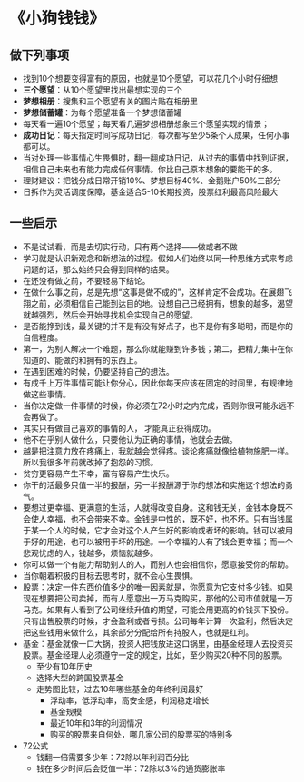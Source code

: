 # 《小狗钱钱》

## 做下列事项

- 找到10个想要变得富有的原因，也就是10个愿望，可以花几个小时仔细想
- **三个愿望**：从10个愿望里找出最想实现的三个
- **梦想相册**：搜集和三个愿望有关的图片贴在相册里
- **梦想储蓄罐**：为每个愿望准备一个梦想储蓄罐
- 每天看一遍10个愿望；每天看几遍梦想相册想象三个愿望实现的情景；
- **成功日记**：每天指定时间写成功日记，每次都写至少5条个人成果，任何小事都可以。
- 当对处理一些事情心生畏惧时，翻一翻成功日记，从过去的事情中找到证据，相信自己未来也有能力完成任何事情。你比自己原本想象的要能干的多。
- 理财建议：把钱分成日常开销10%、梦想目标40%、金鹅账户50%三部分
- 日拆作为灵活调度保障，基金适合5-10长期投资，股票红利最高风险最大





## 一些启示

- 不是试试看，而是去切实行动，只有两个选择——做或者不做
- 学习就是认识新观念和新想法的过程。假如人们始终以同一种思维方式来考虑问题的话，那么始终只会得到同样的结果。
- 在还没有做之前，不要轻易下结论。
- 在做什么事之前，总是先想“这事是做不成的”，这样肯定不会成功。在展翅飞翔之前，必须相信自己能到达目的地。设想自己已经拥有，想象的越多，渴望就越强烈，然后会开始寻找机会实现自己的愿望。
- 是否能挣到钱，最关键的并不是有没有好点子，也不是你有多聪明，而是你的自信程度。
- 第一，为别人解决一个难题，那么你就能赚到许多钱；第二，把精力集中在你知道的、能做的和拥有的东西上。
- 在遇到困难的时候，仍要坚持自己的想法。
- 有成千上万件事情可能让你分心，因此你每天应该在固定的时间里，有规律地做这些事情。
- 当你决定做一件事情的时候，你必须在72小时之内完成，否则你很可能永远不会再做了。
- 其实只有做自己喜欢的事情的人， 才能真正获得成功。
- 他不在乎别人做什么，只要他认为正确的事情，他就会去做。
- 越是把注意力放在疼痛上，我就越会觉得疼。谈论疼痛就像给植物施肥一样。所以我很多年前就改掉了抱怨的习惯。
- 贫穷更容易产生不幸，富有容易产生快乐。
- 你干的活最多只值一半的报酬，另一半报酬源于你的想法和实施这个想法的勇气。
- 要想过更幸福、更满意的生活，人就得改变自身。这和钱无关，金钱本身既不会使人幸福，也不会带来不幸。金钱是中性的，既不好，也不坏。只有当钱属于某一个人的时候，它才会对这个人产生好的影响或者坏的影响。钱可以被用于好的用途，也可以被用于坏的用途。一个幸福的人有了钱会更幸福；而一个悲观忧虑的人，钱越多，烦恼就越多。
- 你可以做一个有能力帮助别人的人，而别人也会相信你，愿意接受你的帮助。
- 当你朝着积极的目标去思考时，就不会心生畏惧。
- 股票：决定一件东西价值多少的唯一因素就是，你愿意为它支付多少钱。如果现在想要把公司卖掉，而有人愿意出一万马克购买，那他的公司市值就是一万马克。如果有人看到了公司继续升值的期望，可能会用更高的价钱买下股份。只有出售股票的时候，才会盈利或者亏损。公司每年计算一次盈利，然后决定把这些钱用来做什么，其余部分分配给所有持股人，也就是红利。
- 基金：基金就像一口大锅，投资人把钱放进这口锅里，由基金经理人去投资买股票。基金经理人必须遵守一定的规定，比如，至少购买20种不同的股票。
  - 至少有10年历史
  - 选择大型的跨国股票基金
  - 走势图比较，过去10年哪些基金的年终利润最好
    - 浮动率，低浮动率，高安全感，利润稳定增长
    - 基金规模
    - 最近10年和3年的利润情况
    - 购买的股票来自何处，哪几家公司的股票买的特别多
- 72公式
  - 钱翻一倍需要多少年：72除以年利润百分比
  - 钱在多少时间后会贬值一半：72除以3%的通货膨胀率

